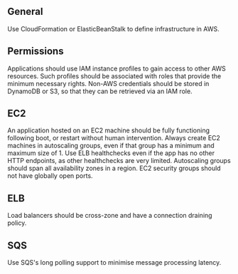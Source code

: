 General
-------

Use CloudFormation or ElasticBeanStalk to define infrastructure in AWS.

Permissions
-----------

Applications should use IAM instance profiles to gain access to other AWS resources. Such profiles should be associated with roles that provide the minimum necessary rights.
Non-AWS credentials should be stored in DynamoDB or S3, so that they can be retrieved via an IAM role.

EC2
---

An application hosted on an EC2 machine should be fully functioning following boot, or restart without human intervention.
Always create EC2 machines in autoscaling groups, even if that group has a minimum and maximum size of 1.
Use ELB healthchecks even if the app has no other HTTP endpoints, as other healthchecks are very limited.
Autoscaling groups should span all availability zones in a region.
EC2 security groups should not have globally open ports.

ELB
---

Load balancers should be cross-zone and have a connection draining policy.

SQS
---

Use SQS's long polling support to minimise message processing latency.
